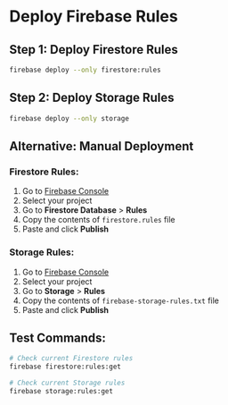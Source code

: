 # Deploy Firebase Rules

## Step 1: Deploy Firestore Rules
```bash
firebase deploy --only firestore:rules
```

## Step 2: Deploy Storage Rules
```bash
firebase deploy --only storage
```

## Alternative: Manual Deployment

### Firestore Rules:
1. Go to [Firebase Console](https://console.firebase.google.com)
2. Select your project
3. Go to **Firestore Database** > **Rules**
4. Copy the contents of `firestore.rules` file
5. Paste and click **Publish**

### Storage Rules:
1. Go to [Firebase Console](https://console.firebase.google.com)
2. Select your project
3. Go to **Storage** > **Rules**
4. Copy the contents of `firebase-storage-rules.txt` file
5. Paste and click **Publish**

## Test Commands:
```bash
# Check current Firestore rules
firebase firestore:rules:get

# Check current Storage rules
firebase storage:rules:get
```
